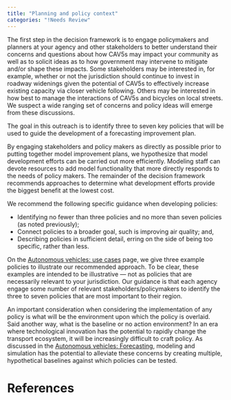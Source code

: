 ```yaml
---
title: "Planning and policy context"
categories: "!Needs Review"
---
```


The first step in the decision framework is to engage policymakers and planners at your agency and other stakeholders to better understand their concerns and questions about how CAV5s may impact your community as well as to solicit ideas as to how government may intervene to mitigate and/or shape these impacts. Some stakeholders may be interested in, for example, whether or not the jurisdiction should continue to invest in roadway widenings given the potential of CAV5s to effectively increase existing capacity via closer vehicle following. Others may be interested in how best to manage the interactions of CAV5s and bicycles on local streets. We suspect a wide ranging set of concerns and policy ideas will emerge from these discussions.

The goal in this outreach is to identify three to seven key policies that will be used to guide the development of a forecasting improvement plan.

By engaging stakeholders and policy makers as directly as possible prior to putting together model improvement plans, we hypothesize that model development efforts can be carried out more efficiently. Modeling staff can devote resources to add model functionality that more directly responds to the needs of policy makers. The remainder of the decision framework recommends approaches to determine what development efforts provide the biggest benefit at the lowest cost.

We recommend the following specific guidance when developing policies:

-   Identifying no fewer than three policies and no more than seven policies (as noted previously);
-   Connect policies to a broader goal, such is improving air quality; and,
-   Describing policies in sufficient detail, erring on the side of being too specific, rather than less.

On the [Autonomous vehicles: use cases](Autonomous_vehicles:_use_cases) page, we give three example policies to illustrate our recommended approach. To be clear, these examples are intended to be illustrative — not as policies that are necessarily relevant to your jurisdiction. Our guidance is that each agency engage some number of relevant stakeholders/policymakers to identify the three to seven policies that are most important to their region.

An important consideration when considering the implementation of any policy is what will be the environment upon which the policy is overlaid. Said another way, what is the baseline or no action environment? In an era where technological innovation has the potential to rapidly change the transport ecosystem, it will be increasingly difficult to craft policy. As discussed in the [Autonomous vehicles: Forecasting](Autonomous_vehicles:_Forecasting), modeling and simulation has the potential to alleviate these concerns by creating multiple, hypothetical baselines against which policies can be tested.

References
==========

